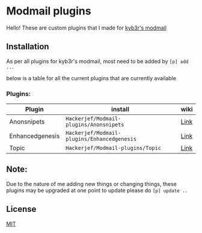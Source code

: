 # Modmail plugins

Hello! These are custom plugins that I made for [kyb3r's modmail](https://github.com/kyb3r/modmail)

## Installation

As per all plugins for kyb3r's modmail, most need to be added by `[p] add ...` 

below is a table for all the current plugins that are currently available
### Plugins: 

<table>
<thead>
  <tr>
    <th>Plugin</th>
    <th>install</th>
    <th>wiki</th>
  </tr>
</thead>
<tbody>
  <tr>
    <td>Anonsnipets</td>
    <td><code>Hackerjef/Modmail-plugins/Anonsnipets<code></td>
    <td><a href="../../wiki/Wiki-one-page#anonsnipets">Link</a></td>
  </tr>
  <tr>
    <td>Enhancedgenesis</td>
    <td><code>Hackerjef/Modmail-plugins/Enhancedgenesis</code></td>
    <td><a href="../../wiki/Wiki-one-page#enhancedgenesis">Link</a></td>
  </tr>
  <tr>
    <td>Topic</td>
    <td><code>Hackerjef/Modmail-plugins/Topic</code></td>
    <td><a href="../../wiki/Wiki-one-page#topic">Link</a></td>
  </tr>
</tbody>
</table>

## **Note:**

Due to the nature of me adding new things or changing things, 
these plugins may be upgraded at one point to update please do `[p] update ..`

## License
[MIT](https://choosealicense.com/licenses/mit/)
